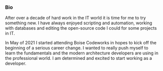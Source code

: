 ### Bio

After over a decade of hard work in the IT world it is time for me to try something new. I have always enjoyed scripting and automation, working with databases and editing the open-source code I could for some projects in IT. 

In May of 2021 I started attending Boise Codeworks in hopes to kick off the beginning of a serious career change. I wanted to really push myself to learn the fundamentals and the modern architecture developers are using in the professional world. I am determined and excited to start working as a developer.

<!--
**patrick-misner/patrick-misner** is a ✨ _special_ ✨ repository because its `README.md` (this file) appears on your GitHub profile.

- 🔭 I’m currently working on ...
- 🌱 I’m currently learning ...
- 👯 I’m looking to collaborate on ...
- 🤔 I’m looking for help with ...
- 💬 Ask me about ...
- 📫 How to reach me: ...
- 😄 Pronouns: ...
- ⚡ Fun fact: ...
-->
